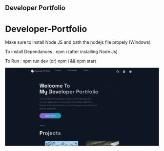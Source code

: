 ## Developer Portfolio

# Developer-Portfolio

Make sure to install Node JS and path the nodejs file propely (Windows)


To install Dependances : npm i (after installing Node Js)


To Run : npm run dev (or)  npm i && npm start

![](demo_pic.png)